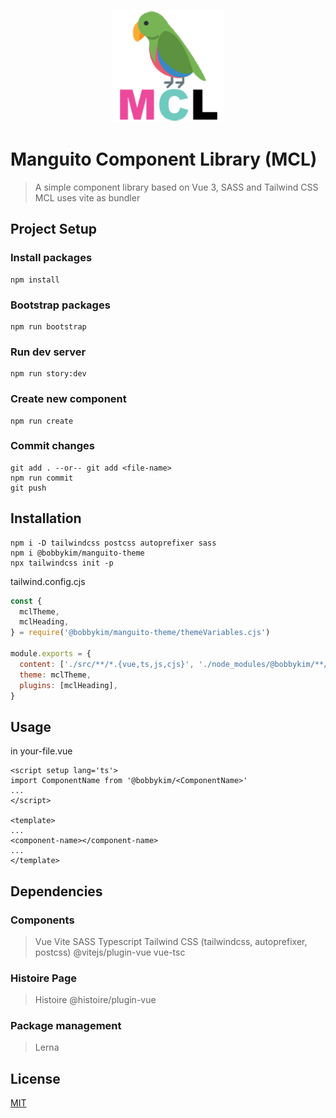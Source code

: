 <p align="center">
    <img width="180" src="public/mcl-logo-square.png" alt="MCL Logo" />
</p>

# Manguito Component Library (MCL)

> A simple component library based on Vue 3, SASS and Tailwind CSS
> MCL uses vite as bundler

## Project Setup

### Install packages

```
npm install
```

### Bootstrap packages

```
npm run bootstrap
```

### Run dev server

```
npm run story:dev
```

### Create new component

```
npm run create
```

### Commit changes

```
git add . --or-- git add <file-name>
npm run commit
git push
```

## Installation

```
npm i -D tailwindcss postcss autoprefixer sass
npm i @bobbykim/manguito-theme
npx tailwindcss init -p
```

tailwind.config.cjs

```tailwind.config.cjs
const {
  mclTheme,
  mclHeading,
} = require('@bobbykim/manguito-theme/themeVariables.cjs')

module.exports = {
  content: ['./src/**/*.{vue,ts,js,cjs}', './node_modules/@bobbykim/**/*.{vue,ts,js,cjs}'],
  theme: mclTheme,
  plugins: [mclHeading],
}
```

## Usage

in your-file.vue

```your-file.vue
<script setup lang='ts'>
import ComponentName from '@bobbykim/<ComponentName>'
...
</script>

<template>
...
<component-name></component-name>
...
</template>

```

## Dependencies

### Components

> Vue
> Vite
> SASS
> Typescript
> Tailwind CSS (tailwindcss, autoprefixer, postcss)
> @vitejs/plugin-vue
> vue-tsc

### Histoire Page

> Histoire
> @histoire/plugin-vue

### Package management

> Lerna

## License

[MIT](http://opensource.org/licenses/MIT)
